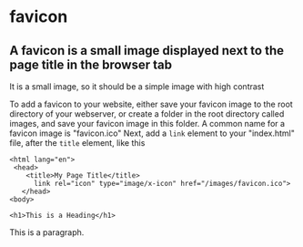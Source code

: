 # favicon

## A favicon is a small image displayed next to the page title in the browser tab

It is a small image, so it should be a simple image with high contrast

To add a favicon to your website, either save your favicon image to the root directory of your webserver, or create a folder in the root directory called images, and save your favicon image in this folder. A common name for a favicon image is "favicon.ico" Next, add a `link` element to your "index.html" file, after the `title` element, like this

<!DOCTYPE html>
    <html lang="en">
     <head>
        <title>My Page Title</title>
          link rel="icon" type="image/x-icon" href="/images/favicon.ico">
       </head>
    <body>

    <h1>This is a Heading</h1>
<p>This is a paragraph.</p>

</body>
</html>
